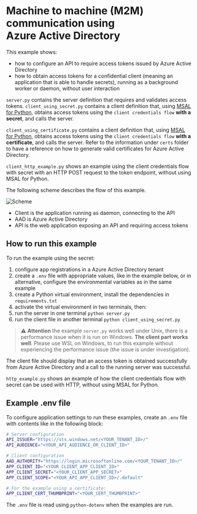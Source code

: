 # Machine to machine (M2M) communication using <br>Azure Active Directory

This example shows:
* how to configure an API to require access tokens issued by Azure Active Directory
* how to obtain access tokens for a confidential client (meaning an application that is
  able to handle secrets), running as a background worker or daemon, without user interaction

`server.py` contains the server definition that requires and validates access tokens.
`client_using_secret.py` contains a client definition that, using [MSAL for Python](https://github.com/AzureAD/microsoft-authentication-library-for-python), obtains access
tokens using the `client credentials flow` **with a secret**, and calls the server.

`client_using_certificate.py` contains a client definition that, using [MSAL for Python](https://github.com/AzureAD/microsoft-authentication-library-for-python), obtains access
tokens using the `client credentials flow` **with a certificate**, and calls the server.
Refer to the information under `certs` folder to have a reference on how to generate valid
certificates for Azure Active Directory.

`client_http_example.py` shows an example using the client credentials flow
with secret with an HTTP POST request to the token endpoint, without using MSAL for Python.

The following scheme describes the flow of this example.

![Scheme](https://gist.githubusercontent.com/RobertoPrevato/38a0598b515a2f7257c614938843b99b/raw/7ccbef683b18379ccf003ae9c7823ee03f3dc9f5/client-credentials-flow.png)

* Client is the application running as daemon, connecting to the API
* AAD is Azure Active Directory
* API is the web application exposing an API and requiring access tokens

## How to run this example

To run the example using the secret:

1. configure app registrations in a Azure Active Directory tenant
2. create a `.env` file with appropriate values, like in the example below,
   or in alternative, configure the environmental variables as in the same
   example
3. create a Python virtual environment, install the dependencies in `requirements.txt`
4. activate the virtual environment in two terminals, then:
5. run the server in one terminal `python server.py`
6. run the client file in another terminal `python client_using_secret.py`

> ⚠️ **Attention** the example `server.py` works well under Unix, there is a
> performance issue when it is run on Windows. **The client part works well**.
> Please use WSL on Windows, to run this example without experiencing the
> performance issue (the issue is under investigation).

The client file should display that an access token is obtained successfully
from Azure Active Directory and a call to the running server was successful.

`http_example.py` shows an example of how the client credentials flow with secret can be
used with HTTP, without using MSAL for Python.

## Example .env file

To configure application settings to run these examples, create an `.env` file
with contents like in the following block:

```bash
# Server configuration
API_ISSUER="https://sts.windows.net/<YOUR_TENANT_ID>/"
API_AUDIENCE="<YOUR_API_AUDIENCE_OR_CLIENT_ID>"

# Client configuration
AAD_AUTHORITY="https://login.microsoftonline.com/<YOUR_TENANT_ID>/"
APP_CLIENT_ID="<YOUR_CLIENT_APP_CLIENT_ID>"
APP_CLIENT_SECRET="<YOUR_CLIENT_APP_SECRET>"
APP_CLIENT_SCOPE="<YOUR_API_APP_CLIENT_ID>/.default"

# For the example using a certificate:
APP_CLIENT_CERT_THUMBPRINT="<YOUR_CERT_THUMBPRINT>"
```

The `.env` file is read using `python-dotenv` when the examples are run.

